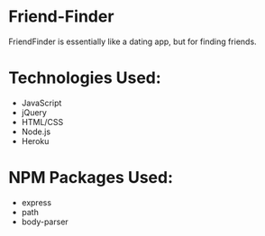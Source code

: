 # Friend-Finder
FriendFinder is essentially like a dating app, but for finding friends.

# Technologies Used:
* JavaScript
* jQuery
* HTML/CSS
* Node.js
* Heroku

# NPM Packages Used:
* express
* path
* body-parser